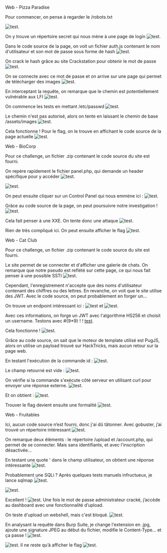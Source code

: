 Web - Pizza Paradise

Pour commencer, on pense à regarder le /robots.txt 

![test](Images/20241116210409.png).

On y trouve un répertoire secret qui nous mène à une page de login ![test](Images/20241116210439.png).

Dans le code source de la page, on voit un fichier auth.js contenant le nom d'utilisateur et son mot de passe sous forme de hash ![test](Images/20241116210523.png).

On crack le hash grâce au site Crackstation pour obtenir le mot de passe ![test](Images/20241116210634.png).

On se connecte avec ce mot de passe et on arrive sur une page qui permet de télécharger des images ![test](Images/20241116211115.png).

En interceptant la requête, on remarque que le chemin est potentiellement vulnérable aux LFI ![test](Images/20241116211412.png).

On commence les tests en mettant /etc/passwd ![test](Images/20241116211453.png).

Le chemin n'est pas autorisé, alors on tente en laissant le chemin de base /assets/images ![test](Images/20241116211559.png).

Cela fonctionne ! Pour le flag, on le trouve en affichant le code source de la page actuelle ![test](Images/20241116211740.png).

Web - BioCorp

Pour ce challenge, un fichier .zip contenant le code source du site est fourni.

On repère rapidement le fichier panel.php, qui demande un header spécifique pour y accéder ![test](Images/20241116212236.png).

![test](Images/20241116222648.png).

On peut ensuite cliquer sur un Control Panel qui nous emmène ici : ![test](Images/20241116222746.png).

Grâce au code source de la page, on peut poursuivre notre investigation ! ![test](Images/20241116222820.png).

Cela fait penser à une XXE. On tente donc une attaque ![test](Images/20241116223440.png).

Rien de très compliqué ici. On peut ensuite afficher le flag ![test](Images/20241116223522.png).

Web - Cat Club

Pour ce challenge, un fichier .zip contenant le code source du site est fourni.

Le site permet de se connecter et d'afficher une galerie de chats. On remarque que notre pseudo est reflété sur cette page, ce qui nous fait penser à une possible SSTI ![test](Images/20241116214032.png).

Cependant, l'enregistrement n'accepte que des noms d'utilisateur contenant des chiffres ou des lettres. En revanche, on voit que le site utilise des JWT. Avec le code source, on peut probablement en forger un...

On trouve un endpoint intéressant ici : ![test](Images/20241116214439.png) et ![test](Images/20241116214456.png).

Avec ces informations, on forge un JWT avec l'algorithme HS256 et choisit un username. Testons avec #{9*9} ! ! 
[test](Images/20241116214654.png).

Cela fonctionne ! ![test](Images/20241116214859.png).

Grâce au code source, on sait que le moteur de template utilisé est PugJS, alors on utilise un payload trouvé sur HackTricks, mais aucun retour sur la page web.

En testant l'exécution de la commande id : ![test](Images/20241116215217.png).

Le champ retourné est vide : ![test](Images/20241116215239.png).

On vérifie si la commande s'exécute côté serveur en utilisant curl pour envoyer une réponse externe. ![test](Images/20241116215537.png).

Et on obtient : ![test](Images/20241116215517.png).

Trouver le flag devient ensuite une formalité ![test](Images/20241116215724.png).

Web - Fruitables

Ici, aucun code source n’est fourni, donc j'ai dû tâtonner. Avec gobuster, j’ai trouvé un répertoire intéressant ![test](Images/20241116220024.png).

On remarque deux éléments : le répertoire /upload et /account.php, qui permet de se connecter. Mais sans identifiants, et avec l'inscription désactivée...

En testant une quote ' dans le champ utilisateur, on obtient une réponse intéressante ![test](Images/20241116220206.png).

Probablement une SQLi ? Après quelques tests manuels infructueux, je lance sqlmap ![test](Images/20241116220335.png).

![test](Images/20241116220349.png).

Excellent ! ![test](Images/20241116220430.png). Une fois le mot de passe administrateur cracké, j’accède au dashboard avec une fonctionnalité d’upload.

On teste d'upload un webshell, mais c'est bloqué. ![test](Images/20241116220720.png).

En analysant la requête dans Burp Suite, je change l'extension en .jpg, ajoute une signature JPEG au début du fichier, modifie le Content-Type... et ça passe ! ![test](Images/20241116221201.png).

![test](Images/20241116221318.png). Il ne reste qu’à afficher le flag ![test](Images/20241116221410.png).
